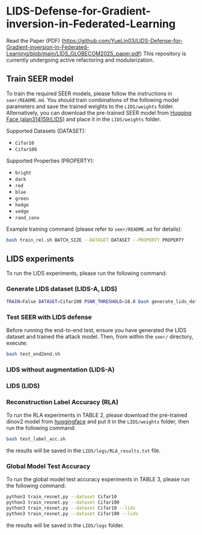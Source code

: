 # LIDS-Defense-for-Gradient-inversion-in-Federated-Learning
Read the Paper (PDF) (https://github.com/YueLin03/LIDS-Defense-for-Gradient-inversion-in-Federated-Learning/blob/main/LIDS_GLOBECOM2025_paper.pdf)
This repository is currently undergoing active refactoring and modularization. 

## Train SEER model
To train the required SEER models, please follow the instructions in `seer/README.md`. You should train combinations of the following model parameters and save the trained weights to the `LIDS/weights` folder. Alternatively, you can download the pre-trained SEER model from [Hugging Face (alan314159/LIDS)](https://huggingface.co/alan314159/LIDS) and place it in the `LIDS/weights` folder.

Supported Datasets (DATASET):
- `Cifar10`
- `Cifar100`

Supported Properties (PROPERTY):
- `bright`
- `dark`
- `red`
- `blue`
- `green`
- `hedge`
- `vedge`
- `rand_conv`

Example training command (please refer to `seer/README.md` for details):
```bash
bash train_rel.sh BATCH_SIZE --DATASET DATASET --PROPERTY PROPERTY
```
## LIDS experiments
To run the LIDS experiments, please run the following command:

### Generate LIDS dataset (LIDS-A, LIDS)
```bash
TRAIN=False DATASET=Cifar100 PSNR_THRESHOLD=18.0 bash generate_lids_dataset.sh 
```
### Test SEER with LIDS defense
Before running the end-to-end test, ensure you have generated the LIDS dataset and trained the attack model. Then, from within the `seer/` directory, execute:
```bash
bash test_end2end.sh
```
### LIDS without augmentation (LIDS-A)

### LIDS (LIDS)

### Reconstruction Label Accuracy (RLA)
To run the RLA experiments in TABLE 2, please download the pre-trained dinov2 model from [huggingface](https://huggingface.co/alan314159/LIDS) and put it in the `LIDS/weights` folder, then run the following command:

```bash
bash test_label_acc.sh
```
the results will be saved in the `LIDS/logs/RLA_results.txt` file.

### Global Model Test Accuracy

To run the global model test accuracy experiments in TABLE 3, please run the following command:

```bash
python3 train_resnet.py --dataset Cifar10
python3 train_resnet.py --dataset Cifar100
python3 train_resnet.py --dataset Cifar10 --lids
python3 train_resnet.py --dataset Cifar100 --lids
```

the results will be saved in the `LIDS/logs` folder.
